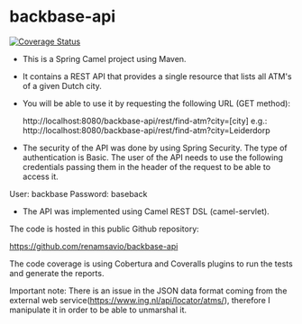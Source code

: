 # backbase-api
[![Coverage Status](https://coveralls.io/repos/github/renamsavio/backbase-api/badge.svg?branch=master)](https://coveralls.io/github/renamsavio/backbase-api?branch=master)

- This is a Spring Camel project using Maven.
- It contains a REST API that provides a single resource that lists all ATM's of a given Dutch city.

- You will be able to use it by requesting the following URL (GET method):

    http://localhost:8080/backbase-api/rest/find-atm?city=[city] 
    e.g.: http://localhost:8080/backbase-api/rest/find-atm?city=Leiderdorp
    
- The security of the API was done by using Spring Security. The type of authentication is Basic. The user of the API needs to use the following credentials passing them in the header of the request to be able to access it.

 User: backbase
 Password: baseback
 
 - The API was implemented using Camel REST DSL (camel-servlet).
 
 The code is hosted in this public Github repository:
 
 https://github.com/renamsavio/backbase-api
 
 The code coverage is using Cobertura and Coveralls plugins to run the tests and generate the reports.
 
 Important note: There is an issue in the JSON data format coming from the external web service(https://www.ing.nl/api/locator/atms/), therefore I manipulate it in order to be able to unmarshal it.